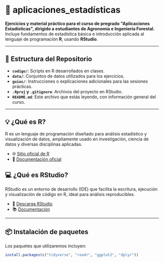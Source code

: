# 📘 aplicaciones_estadísticas

**Ejercicios y material práctico para el curso de pregrado "Aplicaciones Estadísticas", dirigido a estudiantes de Agronomía e Ingeniería Forestal.**  
Incluye fundamentos de estadística básica e introducción aplicada al lenguaje de programación **R**, usando **RStudio**.

---

## 📂 Estructura del Repositorio

- **`codigo/`**: Scripts en R desarrollados en clases.
- **`data/`**: Conjuntos de datos utilizados para los ejercicios.
- **`guias/`**: Instrucciones o explicaciones adicionales para las sesiones prácticas.
- **`.Rproj` y `.gitignore`**: Archivos del proyecto en RStudio.
- **`README.md`**: Este archivo que estás leyendo, con información general del curso.

---

## 💡 ¿Qué es R?

R es un lenguaje de programación diseñado para análisis estadístico y visualización de datos, ampliamente usado en investigación, ciencia de datos y diversas disciplinas aplicadas.

- 🌐 [Sitio oficial de R](https://www.r-project.org/)
- 📘 [Documentación oficial](https://cran.r-project.org/manuals.html)

## 💻 ¿Qué es RStudio?

RStudio es un entorno de desarrollo (IDE) que facilita la escritura, ejecución y visualización de código en R, ideal para análisis reproducibles.

- 🔽 [Descarga RStudio](https://posit.co/download/rstudio-desktop/)
- 📚 [Documentación](https://posit.co/resources/)

---

## 📦 Instalación de paquetes

Los paquetes que utilizaremos incluyen:

```r
install.packages(c("tidyverse", "readr", "ggplot2", "dplyr"))

